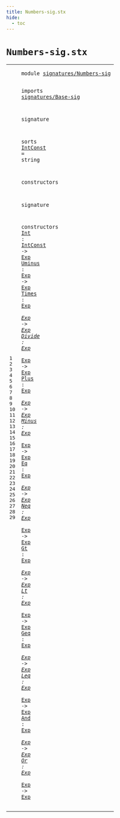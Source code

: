 ```yaml
---
title: Numbers-sig.stx
hide:
  - toc
---
```


# `Numbers-sig.stx`



[pdmosses/metaborg-tiger/org.metaborg.lang.tiger.statix/src-gen/statix/signatures/Numbers-sig.stx]: https://github.com/pdmosses/metaborg-tiger/blob/master/org.metaborg.lang.tiger.statix/src-gen/statix/signatures/Numbers-sig.stx "The source file on GitHub"

<div class="stx"><table class="highlighttable"><tbody><tr><td class="linenos"><div class="linenodiv"><pre><span></span>1
2
3
4
5
6
7
8
9
10
11
12
13
14
15
16
17
18
19
20
21
22
23
24
25
26
27
28
29
</pre></div></td>
<td class="code"><pre><code><span class="keyword">module</span> <a href="../Tiger-sig.stx/#signatures/Numbers-sig_221_243" id="signatures/Numbers-sig_7_29" title="Referenced at ../Tiger-sig.stx line 11"><span class="token sort_Id">signatures/Numbers-sig</span></a>

<span class="keyword">imports</span>
  <a href="../Base-sig.stx/#signatures/Base-sig_7_26" id="signatures/Base-sig_41_60" title="Defined at ../Base-sig.stx line 1"><span class="token sort_Id">signatures/Base-sig</span></a>

<span class="keyword">signature</span>

  <span class="keyword">sorts</span>
    <span class="cons_SortAlias"><a href="#IntConst_156_164" id="IntConst_85_93" title="Referenced at line 16"><span class="token sort_Id">IntConst</span></a> <span class="operator">=</span> <span class="cons_StringSort">string</span></span>

  <span class="keyword">constructors</span>

<span class="keyword">signature</span>

  <span class="keyword">constructors</span>
    <span class="cons_OpDecl"><a href="../../../../trans/static-semantics.stx/#Int_8550_8553" id="Int_150_153" title="Referenced at ../../../../trans/static-semantics.stx line 366"><span class="token sort_Id">Int</span></a> <span class="operator">:</span> <span class="cons_SimpleSort"><a href="#IntConst_85_93" id="IntConst_156_164" title="Defined at line 9"><span class="token sort_Id">IntConst</span></a></span> <span class="operator">-&gt;</span> <span class="cons_SimpleSort"><a href="../Base-sig.stx/#Exp_68_71" id="Exp_168_171" title="Defined at ../Base-sig.stx line 9"><span class="token sort_Id">Exp</span></a></span></span>
    <span class="cons_OpDecl"><a href="../../../../trans/static-semantics.stx/#Uminus_8622_8628" id="Uminus_176_182" title="Referenced at ../../../../trans/static-semantics.stx line 371"><span class="token sort_Id">Uminus</span></a> <span class="operator">:</span> <span class="cons_SimpleSort"><a href="../Base-sig.stx/#Exp_68_71" id="Exp_185_188" title="Defined at ../Base-sig.stx line 9"><span class="token sort_Id">Exp</span></a></span> <span class="operator">-&gt;</span> <span class="cons_SimpleSort"><a href="../Base-sig.stx/#Exp_68_71" id="Exp_192_195" title="Defined at ../Base-sig.stx line 9"><span class="token sort_Id">Exp</span></a></span></span>
    <span class="cons_OpDecl"><a href="../../../../trans/static-semantics.stx/#Times_8795_8800" id="Times_200_205" title="Referenced at ../../../../trans/static-semantics.stx line 378"><span class="token sort_Id">Times</span></a> <span class="operator">:</span> <span class="cons_SimpleSort"><a href="../Base-sig.stx/#Exp_68_71" id="Exp_208_211" title="Defined at ../Base-sig.stx line 9"><span class="token sort_Id">Exp</span></a></span> <span class="operator">*</span> <span class="cons_SimpleSort"><a href="../Base-sig.stx/#Exp_68_71" id="Exp_214_217" title="Defined at ../Base-sig.stx line 9"><span class="token sort_Id">Exp</span></a></span> <span class="operator">-&gt;</span> <span class="cons_SimpleSort"><a href="../Base-sig.stx/#Exp_68_71" id="Exp_221_224" title="Defined at ../Base-sig.stx line 9"><span class="token sort_Id">Exp</span></a></span></span>
    <span class="cons_OpDecl"><a href="../../../../trans/static-semantics.stx/#Divide_8690_8696" id="Divide_229_235" title="Referenced at ../../../../trans/static-semantics.stx line 374"><span class="token sort_Id">Divide</span></a> <span class="operator">:</span> <span class="cons_SimpleSort"><a href="../Base-sig.stx/#Exp_68_71" id="Exp_238_241" title="Defined at ../Base-sig.stx line 9"><span class="token sort_Id">Exp</span></a></span> <span class="operator">*</span> <span class="cons_SimpleSort"><a href="../Base-sig.stx/#Exp_68_71" id="Exp_244_247" title="Defined at ../Base-sig.stx line 9"><span class="token sort_Id">Exp</span></a></span> <span class="operator">-&gt;</span> <span class="cons_SimpleSort"><a href="../Base-sig.stx/#Exp_68_71" id="Exp_251_254" title="Defined at ../Base-sig.stx line 9"><span class="token sort_Id">Exp</span></a></span></span>
    <span class="cons_OpDecl"><a href="../../../../trans/static-semantics.stx/#Plus_9003_9007" id="Plus_259_263" title="Referenced at ../../../../trans/static-semantics.stx line 386"><span class="token sort_Id">Plus</span></a> <span class="operator">:</span> <span class="cons_SimpleSort"><a href="../Base-sig.stx/#Exp_68_71" id="Exp_266_269" title="Defined at ../Base-sig.stx line 9"><span class="token sort_Id">Exp</span></a></span> <span class="operator">*</span> <span class="cons_SimpleSort"><a href="../Base-sig.stx/#Exp_68_71" id="Exp_272_275" title="Defined at ../Base-sig.stx line 9"><span class="token sort_Id">Exp</span></a></span> <span class="operator">-&gt;</span> <span class="cons_SimpleSort"><a href="../Base-sig.stx/#Exp_68_71" id="Exp_279_282" title="Defined at ../Base-sig.stx line 9"><span class="token sort_Id">Exp</span></a></span></span>
    <span class="cons_OpDecl"><a href="../../../../trans/static-semantics.stx/#Minus_8899_8904" id="Minus_287_292" title="Referenced at ../../../../trans/static-semantics.stx line 382"><span class="token sort_Id">Minus</span></a> <span class="operator">:</span> <span class="cons_SimpleSort"><a href="../Base-sig.stx/#Exp_68_71" id="Exp_295_298" title="Defined at ../Base-sig.stx line 9"><span class="token sort_Id">Exp</span></a></span> <span class="operator">*</span> <span class="cons_SimpleSort"><a href="../Base-sig.stx/#Exp_68_71" id="Exp_301_304" title="Defined at ../Base-sig.stx line 9"><span class="token sort_Id">Exp</span></a></span> <span class="operator">-&gt;</span> <span class="cons_SimpleSort"><a href="../Base-sig.stx/#Exp_68_71" id="Exp_308_311" title="Defined at ../Base-sig.stx line 9"><span class="token sort_Id">Exp</span></a></span></span>
    <span class="cons_OpDecl"><a href="../../../../trans/static-semantics.stx/#Eq_9106_9108" id="Eq_316_318" title="Referenced at ../../../../trans/static-semantics.stx line 390"><span class="token sort_Id">Eq</span></a> <span class="operator">:</span> <span class="cons_SimpleSort"><a href="../Base-sig.stx/#Exp_68_71" id="Exp_321_324" title="Defined at ../Base-sig.stx line 9"><span class="token sort_Id">Exp</span></a></span> <span class="operator">*</span> <span class="cons_SimpleSort"><a href="../Base-sig.stx/#Exp_68_71" id="Exp_327_330" title="Defined at ../Base-sig.stx line 9"><span class="token sort_Id">Exp</span></a></span> <span class="operator">-&gt;</span> <span class="cons_SimpleSort"><a href="../Base-sig.stx/#Exp_68_71" id="Exp_334_337" title="Defined at ../Base-sig.stx line 9"><span class="token sort_Id">Exp</span></a></span></span>
    <span class="cons_OpDecl"><a href="../../../../trans/static-semantics.stx/#Neq_9266_9269" id="Neq_342_345" title="Referenced at ../../../../trans/static-semantics.stx line 396"><span class="token sort_Id">Neq</span></a> <span class="operator">:</span> <span class="cons_SimpleSort"><a href="../Base-sig.stx/#Exp_68_71" id="Exp_348_351" title="Defined at ../Base-sig.stx line 9"><span class="token sort_Id">Exp</span></a></span> <span class="operator">*</span> <span class="cons_SimpleSort"><a href="../Base-sig.stx/#Exp_68_71" id="Exp_354_357" title="Defined at ../Base-sig.stx line 9"><span class="token sort_Id">Exp</span></a></span> <span class="operator">-&gt;</span> <span class="cons_SimpleSort"><a href="../Base-sig.stx/#Exp_68_71" id="Exp_361_364" title="Defined at ../Base-sig.stx line 9"><span class="token sort_Id">Exp</span></a></span></span>
    <span class="cons_OpDecl"><a href="../../../../trans/static-semantics.stx/#Gt_9428_9430" id="Gt_369_371" title="Referenced at ../../../../trans/static-semantics.stx line 402"><span class="token sort_Id">Gt</span></a> <span class="operator">:</span> <span class="cons_SimpleSort"><a href="../Base-sig.stx/#Exp_68_71" id="Exp_374_377" title="Defined at ../Base-sig.stx line 9"><span class="token sort_Id">Exp</span></a></span> <span class="operator">*</span> <span class="cons_SimpleSort"><a href="../Base-sig.stx/#Exp_68_71" id="Exp_380_383" title="Defined at ../Base-sig.stx line 9"><span class="token sort_Id">Exp</span></a></span> <span class="operator">-&gt;</span> <span class="cons_SimpleSort"><a href="../Base-sig.stx/#Exp_68_71" id="Exp_387_390" title="Defined at ../Base-sig.stx line 9"><span class="token sort_Id">Exp</span></a></span></span>
    <span class="cons_OpDecl"><a href="../../../../trans/static-semantics.stx/#Lt_9571_9573" id="Lt_395_397" title="Referenced at ../../../../trans/static-semantics.stx line 407"><span class="token sort_Id">Lt</span></a> <span class="operator">:</span> <span class="cons_SimpleSort"><a href="../Base-sig.stx/#Exp_68_71" id="Exp_400_403" title="Defined at ../Base-sig.stx line 9"><span class="token sort_Id">Exp</span></a></span> <span class="operator">*</span> <span class="cons_SimpleSort"><a href="../Base-sig.stx/#Exp_68_71" id="Exp_406_409" title="Defined at ../Base-sig.stx line 9"><span class="token sort_Id">Exp</span></a></span> <span class="operator">-&gt;</span> <span class="cons_SimpleSort"><a href="../Base-sig.stx/#Exp_68_71" id="Exp_413_416" title="Defined at ../Base-sig.stx line 9"><span class="token sort_Id">Exp</span></a></span></span>
    <span class="cons_OpDecl"><a href="../../../../trans/static-semantics.stx/#Geq_9672_9675" id="Geq_421_424" title="Referenced at ../../../../trans/static-semantics.stx line 411"><span class="token sort_Id">Geq</span></a> <span class="operator">:</span> <span class="cons_SimpleSort"><a href="../Base-sig.stx/#Exp_68_71" id="Exp_427_430" title="Defined at ../Base-sig.stx line 9"><span class="token sort_Id">Exp</span></a></span> <span class="operator">*</span> <span class="cons_SimpleSort"><a href="../Base-sig.stx/#Exp_68_71" id="Exp_433_436" title="Defined at ../Base-sig.stx line 9"><span class="token sort_Id">Exp</span></a></span> <span class="operator">-&gt;</span> <span class="cons_SimpleSort"><a href="../Base-sig.stx/#Exp_68_71" id="Exp_440_443" title="Defined at ../Base-sig.stx line 9"><span class="token sort_Id">Exp</span></a></span></span>
    <span class="cons_OpDecl"><a href="../../../../trans/static-semantics.stx/#Leq_9774_9777" id="Leq_448_451" title="Referenced at ../../../../trans/static-semantics.stx line 415"><span class="token sort_Id">Leq</span></a> <span class="operator">:</span> <span class="cons_SimpleSort"><a href="../Base-sig.stx/#Exp_68_71" id="Exp_454_457" title="Defined at ../Base-sig.stx line 9"><span class="token sort_Id">Exp</span></a></span> <span class="operator">*</span> <span class="cons_SimpleSort"><a href="../Base-sig.stx/#Exp_68_71" id="Exp_460_463" title="Defined at ../Base-sig.stx line 9"><span class="token sort_Id">Exp</span></a></span> <span class="operator">-&gt;</span> <span class="cons_SimpleSort"><a href="../Base-sig.stx/#Exp_68_71" id="Exp_467_470" title="Defined at ../Base-sig.stx line 9"><span class="token sort_Id">Exp</span></a></span></span>
    <span class="cons_OpDecl"><a href="../../../../trans/static-semantics.stx/#And_9977_9980" id="And_475_478" title="Referenced at ../../../../trans/static-semantics.stx line 423"><span class="token sort_Id">And</span></a> <span class="operator">:</span> <span class="cons_SimpleSort"><a href="../Base-sig.stx/#Exp_68_71" id="Exp_481_484" title="Defined at ../Base-sig.stx line 9"><span class="token sort_Id">Exp</span></a></span> <span class="operator">*</span> <span class="cons_SimpleSort"><a href="../Base-sig.stx/#Exp_68_71" id="Exp_487_490" title="Defined at ../Base-sig.stx line 9"><span class="token sort_Id">Exp</span></a></span> <span class="operator">-&gt;</span> <span class="cons_SimpleSort"><a href="../Base-sig.stx/#Exp_68_71" id="Exp_494_497" title="Defined at ../Base-sig.stx line 9"><span class="token sort_Id">Exp</span></a></span></span>
    <span class="cons_OpDecl"><a href="../../../../trans/static-semantics.stx/#Or_9876_9878" id="Or_502_504" title="Referenced at ../../../../trans/static-semantics.stx line 419"><span class="token sort_Id">Or</span></a> <span class="operator">:</span> <span class="cons_SimpleSort"><a href="../Base-sig.stx/#Exp_68_71" id="Exp_507_510" title="Defined at ../Base-sig.stx line 9"><span class="token sort_Id">Exp</span></a></span> <span class="operator">*</span> <span class="cons_SimpleSort"><a href="../Base-sig.stx/#Exp_68_71" id="Exp_513_516" title="Defined at ../Base-sig.stx line 9"><span class="token sort_Id">Exp</span></a></span> <span class="operator">-&gt;</span> <span class="cons_SimpleSort"><a href="../Base-sig.stx/#Exp_68_71" id="Exp_520_523" title="Defined at ../Base-sig.stx line 9"><span class="token sort_Id">Exp</span></a></span></span>
</code></pre></td></tr></tbody></table></div>